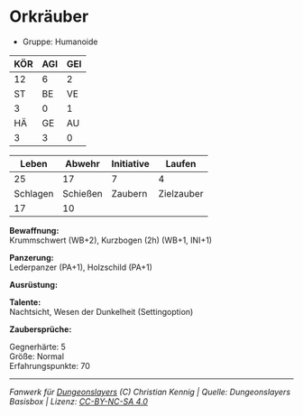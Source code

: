 # Orkräuber  
- Gruppe: Humanoide  

| KÖR | AGI | GEI |  
| --- | --- | --- |  
| 12  | 6   | 2   |
| ST  | BE  | VE  |  
| 3   | 0   | 1   |
| HÄ  | GE  | AU  |  
| 3   | 3   | 0   |


| Leben    | Abwehr   | Initiative | Laufen     |
| -------- | -------- | ---------- | ---------- |
| 25       | 17       | 7          | 4          |
| Schlagen | Schießen | Zaubern    | Zielzauber |
| 17       | 10       |            |            |

**Bewaffnung:**  
Krummschwert (WB+2), Kurzbogen (2h) (WB+1, INI+1)

**Panzerung:**  
Lederpanzer (PA+1), Holzschild (PA+1)

**Ausrüstung:**  


**Talente:**  
Nachtsicht, Wesen der Dunkelheit (Settingoption)

**Zaubersprüche:**  


Gegnerhärte: 5  
Größe: Normal  
Erfahrungspunkte: 70  



___
*Fanwerk für [Dungeonslayers](https://www.dungeonslayers.net/) (C) Christian Kennig | Quelle: Dungeonslayers Basisbox | Lizenz: [CC-BY-NC-SA 4.0](https://creativecommons.org/licenses/by-nc-sa/4.0/deed.de)*